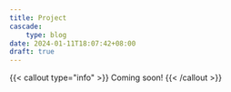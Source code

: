 ```yaml
---
title: Project
cascade:
    type: blog
date: 2024-01-11T18:07:42+08:00
draft: true
---
```


{{< callout type="info" >}}
  Coming soon!
{{< /callout >}}
